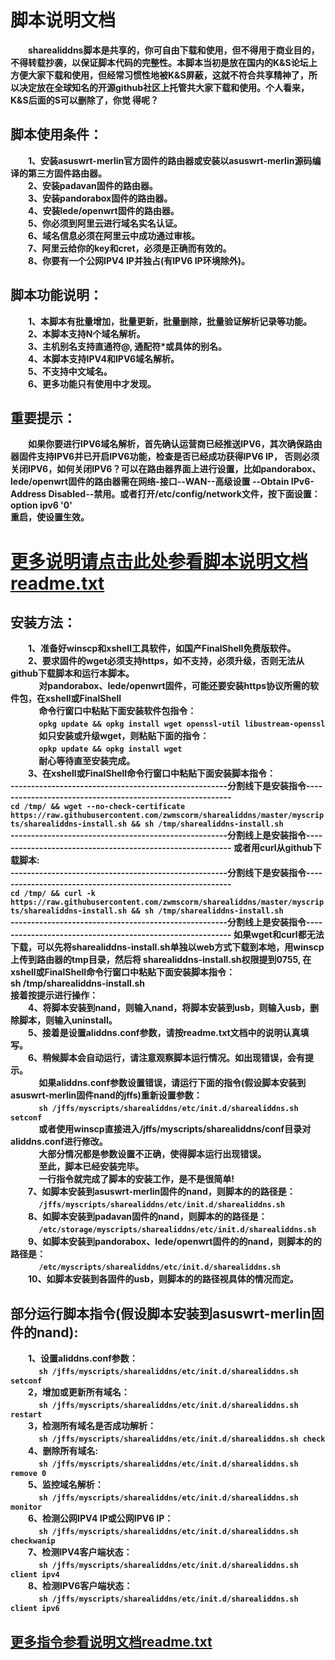 # 脚本说明文档   
　　**sharealiddns脚本是共享的，你可自由下载和使用，但不得用于商业目的，不得转载抄袭，以保证脚本代码的完整性。本脚本当初是放在国内的K&S论坛上方便大家下载和使用，但经常习惯性地被K&S屏蔽，这就不符合共享精神了，所以决定放在全球知名的开源github社区上托管共大家下载和使用。个人看来，K&S后面的S可以删除了，你觉
得呢？**
## 脚本使用条件：  
　　**1、安装asuswrt-merlin官方固件的路由器或安装以asuswrt-merlin源码编译的第三方固件路由器。     
       　　2、安装padavan固件的路由器。       
       　　3、安装pandorabox固件的路由器。     
       　　4、安装lede/openwrt固件的路由器。     
       　　5、你必须到阿里云进行域名实名认证。     
       　　6、域名信息必须在阿里云中成功通过审核。     
       　　7、阿里云给你的key和cret，必须是正确而有效的。     
       　　8、你要有一个公网IPV4 IP并独占(有IPV6 IP环境除外)。**       
 ## 脚本功能说明：    
　　**1、本脚本有批量增加，批量更新，批量删除，批量验证解析记录等功能。     
       　　2、本脚本支持N个域名解析。     
       　　3、主机别名支持直通符@, 通配符*或具体的别名。     
       　　4、本脚本支持IPV4和IPV6域名解析。     
       　　5、不支持中文域名。     
       　　6、更多功能只有使用中才发现。**   
         
 ## 重要提示：    
　　**如果你要进行IPV6域名解析，首先确认运营商已经推送IPV6，其次确保路由器固件支持IPV6并已开启IPV6功能，检查是否已经成功获得IPV6 IP，
  否则必须关闭IPV6，如何关闭IPV6？可以在路由器界面上进行设置，比如pandorabox、lede/openwrt固件的路由器需在网络-接口--WAN--高级设置
  --Obtain IPv6-Address Disabled--禁用。或者打开/etc/config/network文件，按下面设置：  
option  ipv6  '0'  
重启，使设置生效。**   
  # [更多说明请点击此处参看脚本说明文档readme.txt](https://github.com/zwmscorm/sharealiddns/blob/master/myscripts/sharealiddns/readme/readme.txt)       
  ## 安装方法：         
　　**1、准备好winscp和xshell工具软件，如国产FinalShell免费版软件。            
       　　2、要求固件的wget必须支持https，如不支持，必须升级，否则无法从github下载脚本和运行本脚本。      
       　　　  对pandorabox、lede/openwrt固件，可能还要安装https协议所需的软件包，在xshell或FinalShell     
       　　　  命令行窗口中粘贴下面安装软件包指令：     
       　　　  `opkg update && opkg install wget openssl-util libustream-openssl`     
       　　　  如只安装或升级wget，则粘贴下面的指令：  
       　　　  `opkp update && opkg install wget`  
       　　　  耐心等待直至安装完成。     
       　　3、在xshell或FinalShell命令行窗口中粘贴下面安装脚本指令：   
-----------------------------------------------------分割线下是安装指令----------------------------------------------------------  
`cd /tmp/ && wget --no-check-certificate https://raw.githubusercontent.com/zwmscorm/sharealiddns/master/myscripts/sharealiddns-install.sh && sh /tmp/sharealiddns-install.sh`    
-----------------------------------------------------分割线上是安装指令---------------------------------------------------------- 
或者用curl从github下载脚本:  
-----------------------------------------------------分割线下是安装指令----------------------------------------------------------  
`cd /tmp/ && curl -k https://raw.githubusercontent.com/zwmscorm/sharealiddns/master/myscripts/sharealiddns-install.sh && sh /tmp/sharealiddns-install.sh`    
-----------------------------------------------------分割线上是安装指令----------------------------------------------------------
            如果wget和curl都无法下载，可以先将sharealiddns-install.sh单独以web方式下载到本地，用winscp上传到路由器的tmp目录，然后将
            sharealiddns-install.sh权限提到0755, 在xshell或FinalShell命令行窗口中粘贴下面安装脚本指令：  
            sh /tmp/sharealiddns-install.sh  
            接着按提示进行操作：     
       　　4、将脚本安装到nand，则输入nand，将脚本安装到usb，则输入usb，删除脚本，则输入uninstall。     
       　　5、接着是设置aliddns.conf参数，请按readme.txt文档中的说明认真填写。     
       　　6、稍候脚本会自动运行，请注意观察脚本运行情况。如出现错误，会有提示。     
       　　　  如果aliddns.conf参数设置错误，请运行下面的指令(假设脚本安装到asuswrt-merlin固件nand的jffs)重新设置参数：     
       　　　  `sh /jffs/myscripts/sharealiddns/etc/init.d/sharealiddns.sh setconf`    
       　　　  或者使用winscp直接进入/jffs/myscripts/sharealiddns/conf目录对aliddns.conf进行修改。     
       　　　  大部分情况都是参数设置不正确，使得脚本运行出现错误。     
       　　　  至此，脚本已经安装完毕。     
       　　　  一行指令就完成了脚本的安装工作，是不是很简单!     
       　　7、如脚本安装到asuswrt-merlin固件的nand，则脚本的的路径是：      
       　　　  `/jffs/myscripts/sharealiddns/etc/init.d/sharealiddns.sh`           
       　　8、如脚本安装到padavan固件的nand，则脚本的的路径是：      
       　　　  `/etc/storage/myscripts/sharealiddns/etc/init.d/sharealiddns.sh`           
       　　9、如脚本安装到pandorabox、lede/openwrt固件的的nand，则脚本的的路径是：           
       　　　  `/etc/myscripts/sharealiddns/etc/init.d/sharealiddns.sh`  
       　　10、如脚本安装到各固件的usb，则脚本的的路径视具体的情况而定。**   
     
   ## 部分运行脚本指令(假设脚本安装到asuswrt-merlin固件的nand):  
　　**1、设置aliddns.conf参数：     
       　　　  `sh /jffs/myscripts/sharealiddns/etc/init.d/sharealiddns.sh setconf `     
       　　2，增加或更新所有域名：     
       　　　  `sh /jffs/myscripts/sharealiddns/etc/init.d/sharealiddns.sh restart`     
       　　3，检测所有域名是否成功解析：     
       　　　  `sh /jffs/myscripts/sharealiddns/etc/init.d/sharealiddns.sh check`     
       　　4、删除所有域名:     
       　　　  `sh /jffs/myscripts/sharealiddns/etc/init.d/sharealiddns.sh remove 0`     
       　　5、监控域名解析：     
       　　　  `sh /jffs/myscripts/sharealiddns/etc/init.d/sharealiddns.sh monitor`     
       　　6、检测公网IPV4 IP或公网IPV6 IP：     
       　　　  `sh /jffs/myscripts/sharealiddns/etc/init.d/sharealiddns.sh checkwanip`     
       　　7、检测IPV4客户端状态：     
       　　　  `sh /jffs/myscripts/sharealiddns/etc/init.d/sharealiddns.sh client ipv4`     
       　　8、检测IPV6客户端状态：     
       　　　  `sh /jffs/myscripts/sharealiddns/etc/init.d/sharealiddns.sh client ipv6`**    

  ## [更多指令参看说明文档readme.txt](https://github.com/zwmscorm/sharealiddns/blob/master/myscripts/sharealiddns/readme/readme.txt)  
            
 
  

